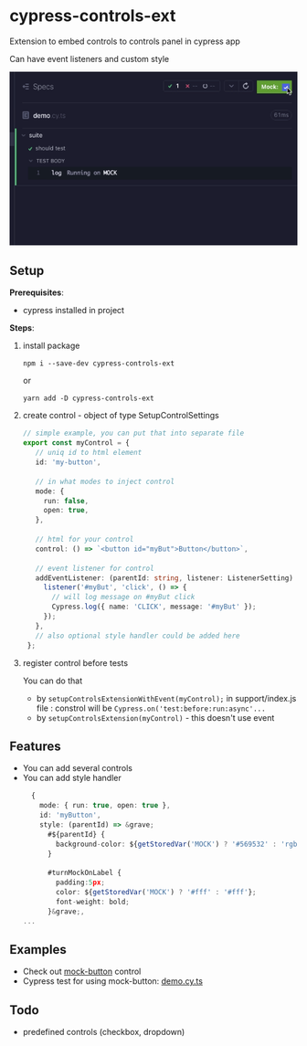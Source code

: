 # cypress-controls-ext

Extension to embed controls to controls panel in cypress app

Can have event listeners and custom style

![alt preview](https://github.com/mmisty/cypress-controls-extension/blob/main/docs/preview.gif)


## Setup
**Prerequisites**: 
 - cypress installed in project

**Steps**:
1. install package

    ```
    npm i --save-dev cypress-controls-ext
    ```
    or
    
    ```
   yarn add -D cypress-controls-ext
   ```

2. create control - object of type SetupControlSettings
    
   ```typescript
   // simple example, you can put that into separate file
   export const myControl = {
      // uniq id to html element
      id: 'my-button',
   
      // in what modes to inject control
      mode: {
        run: false,
        open: true,
      },
   
      // html for your control
      control: () => `<button id="myBut">Button</button>`,

      // event listener for control
      addEventListener: (parentId: string, listener: ListenerSetting) => {
        listener('#myBut', 'click', () => {
          // will log message on #myBut click
          Cypress.log({ name: 'CLICK', message: '#myBut' });
        });
      },
      // also optional style handler could be added here
    };
   ```
   
3. register control before tests
    
    You can do that 
    - by `setupControlsExtensionWithEvent(myControl);` in support/index.js file : constrol will be `Cypress.on('test:before:run:async'...`
    - by `setupControlsExtension(myControl)`  - this doesn't use event

## Features
 - You can add several controls
 - You can add style handler
   ```typescript
     {
       mode: { run: true, open: true },
       id: 'myButton',
       style: (parentId) => &grave;
         #${parentId} {
           background-color: ${getStoredVar('MOCK') ? '#569532' : 'rgb(160,44,145)'};
         }

         #turnMockOnLabel {
           padding:5px;
           color: ${getStoredVar('MOCK') ? '#fff' : '#fff'};
           font-weight: bold;
         }&grave;,
   ...
   ```

## Examples
 - Check out [mock-button](https://github.com/mmisty/cypress-controls-extension/blob/main/cypress/controls/mock-button.ts) control
 - Cypress test for using mock-button: [demo.cy.ts](https://github.com/mmisty/cypress-controls-extension/blob/main/cypress/e2e/demo.cy.ts)

## Todo
 - predefined controls (checkbox, dropdown)

